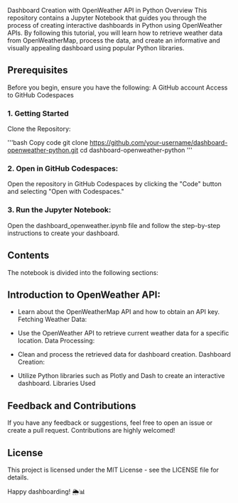 
Dashboard Creation with OpenWeather API in Python
Overview
This repository contains a Jupyter Notebook that guides you through the process of creating interactive dashboards in Python using OpenWeather APIs. By following this tutorial, you will learn how to retrieve weather data from OpenWeatherMap, process the data, and create an informative and visually appealing dashboard using popular Python libraries.

## Prerequisites
Before you begin, ensure you have the following:
A GitHub account
Access to GitHub Codespaces

### 1. Getting Started
Clone the Repository:

'''bash
Copy code
git clone https://github.com/your-username/dashboard-openweather-python.git
cd dashboard-openweather-python
'''

### 2. Open in GitHub Codespaces:
Open the repository in GitHub Codespaces by clicking the "Code" button and selecting "Open with Codespaces."

### 3. Run the Jupyter Notebook:
Open the dashboard_openweather.ipynb file and follow the step-by-step instructions to create your dashboard.

## Contents
The notebook is divided into the following sections:

## Introduction to OpenWeather API:

- Learn about the OpenWeatherMap API and how to obtain an API key.
Fetching Weather Data:

- Use the OpenWeather API to retrieve current weather data for a specific location.
Data Processing:

- Clean and process the retrieved data for dashboard creation.
Dashboard Creation:

- Utilize Python libraries such as Plotly and Dash to create an interactive dashboard.
Libraries Used


## Feedback and Contributions
If you have any feedback or suggestions, feel free to open an issue or create a pull request. Contributions are highly welcomed!

## License
This project is licensed under the MIT License - see the LICENSE file for details.

Happy dashboarding! 🌦️📊
